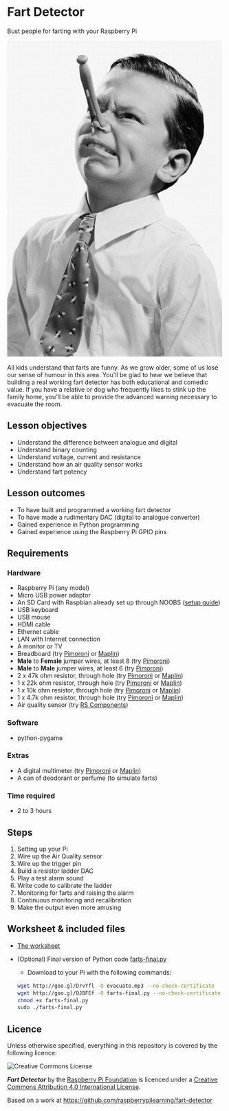 # Fart Detector

Bust people for farting with your Raspberry Pi

![](images/cover.png)

All kids understand that farts are funny. As we grow older, some of us lose our sense of humour in this area. You'll be glad to hear we believe that building a real working fart detector has both educational and comedic value. If you have a relative or dog who frequently likes to stink up the family home, you'll be able to provide the advanced warning necessary to evacuate the room.

## Lesson objectives

- Understand the difference between analogue and digital
- Understand binary counting
- Understand voltage, current and resistance
- Understand how an air quality sensor works
- Understand fart potency

## Lesson outcomes

- To have built and programmed a working fart detector
- To have made a rudimentary DAC (digital to analogue converter) 
- Gained experience in Python programming
- Gained experience using the Raspberry Pi GPIO pins

## Requirements

### Hardware

- Raspberry Pi (any model)
- Micro USB power adaptor
- An SD Card with Raspbian already set up through NOOBS ([setup guide](http://www.raspberrypi.org/help/noobs-setup/))
- USB keyboard
- USB mouse
- HDMI cable
- Ethernet cable
- LAN with Internet connection
- A monitor or TV
- Breadboard (try [Pimoroni](http://shop.pimoroni.com/products/solderless-breadboard-400-point) or [Maplin](http://www.maplin.co.uk/p/ad-102-breadboard-ag10l))
- **Male** to **Female** jumper wires, at least 8 (try [Pimoroni](http://shop.pimoroni.com/products/jumper-jerky))
- **Male** to **Male** jumper wires, at least 6 (try [Pimoroni](http://shop.pimoroni.com/products/jumper-jerky))
-	2 x 47k ohm resistor, through hole (try [Pimoroni](http://shop.pimoroni.com/products/resistor-grab-bag) or [Maplin](http://www.maplin.co.uk/c/components/resistors))
-	1 x 22k ohm resistor, through hole (try [Pimoroni](http://shop.pimoroni.com/products/resistor-grab-bag) or [Maplin](http://www.maplin.co.uk/c/components/resistors))
- 1 x 10k ohm resistor, through hole (try [Pimoroni](http://shop.pimoroni.com/products/resistor-grab-bag) or [Maplin](http://www.maplin.co.uk/c/components/resistors))
- 1 x 4.7k ohm resistor, through hole (try [Pimoroni](http://shop.pimoroni.com/products/resistor-grab-bag) or [Maplin](http://www.maplin.co.uk/c/components/resistors))
-	Air quality sensor (try [RS Components](http://uk.rs-online.com/web/p/gas-detection/5389960))

### Software

- python-pygame

### Extras

- A digital multimeter (try [Pimoroni](http://shop.pimoroni.com/products/digital-multimeter) or [Maplin](http://www.maplin.co.uk/p/uni-trend-ut30b-digital-compact-multimeter-n15by))
- A can of deodorant or perfume (to simulate farts)

### Time required

- 2 to 3 hours

## Steps

1. Setting up your Pi
1. Wire up the Air Quality sensor
1. Wire up the trigger pin
1. Build a resistor ladder DAC
1. Play a test alarm sound
1. Write code to calibrate the ladder
1. Monitoring for farts and raising the alarm
1. Continuous monitoring and recalibration
1. Make the output even more amusing

## Worksheet & included files

- [The worksheet](WORKSHEET.md)
- (Optional) Final version of Python code [farts-final.py](farts-final.py)
    - Download to your Pi with the following commands:

    ```bash
    wget http://goo.gl/DrvYfl -O evacuate.mp3 --no-check-certificate
    wget http://goo.gl/OJBFEf -O farts-final.py --no-check-certificate
    chmod +x farts-final.py
    sudo ./farts-final.py
    ```
## Licence

Unless otherwise specified, everything in this repository is covered by the following licence:

![Creative Commons License](http://i.creativecommons.org/l/by-sa/4.0/88x31.png)

***Fart Detector*** by the [Raspberry Pi Foundation](http://raspberrypi.org) is licenced under a [Creative Commons Attribution 4.0 International License](http://creativecommons.org/licenses/by-sa/4.0/).

Based on a work at https://github.com/raspberrypilearning/fart-detector
